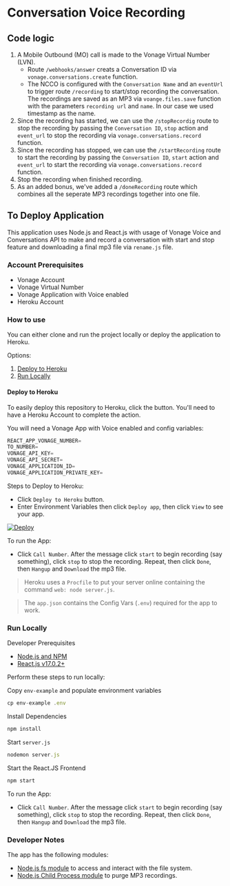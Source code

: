 # Conversation Voice Recording

## Code logic

1. A Mobile Outbound (MO) call is made to the Vonage Virtual Number (LVN).
   - Route `/webhooks/answer` creats a Conversation ID via `vonage.conversations.create` function.
   - The NCCO is configured with the `Conversation Name` and an `eventUrl` to trigger route `/recording` to start/stop recording the conversation. The recordings are saved as an MP3 via `voange.files.save` function with the parameters `recording url` and `name`. In our case we used timestamp as the name.
2. Since the recording has started, we can use the `/stopRecordig` route to stop the recording by passing the `Conversation ID`, `stop` action and `event_url` to stop the recording via `vonage.conversations.record` function.
3. Since the recording has stopped, we can use the `/startRecording` route to start the recording by passing the `Conversation ID`, `start` action and `event_url` to start the recording via  `vonage.conversations.record` function.
4. Stop the recording when finished recording.
5. As an added bonus, we've added a `/doneRecording` route which combines all the seperate MP3 recordings together into one file.

## To Deploy Application

This application uses Node.js and React.js with usage of Vonage Voice and Conversations API to make and record a conversation with start and stop feature and downloading a final mp3 file via `rename.js` file.

### Account Prerequisites

- Vonage Account
- Vonage Virtual Number
- Vonage Application with Voice enabled
- Heroku Account

### How to use

You can either clone and run the project locally or deploy the application to Heroku.

Options:

1. [Deploy to Heroku](#deploy-to-heroku)
2. [Run Locally](#run-locally)

#### Deploy to Heroku

To easily deploy this repository to Heroku, click the button. You'll need to have a Heroku Account to complete the action.

You will need a Vonage App with Voice enabled and config variables:

```js
REACT_APP_VONAGE_NUMBER=
TO_NUMBER=
VONAGE_API_KEY=
VONAGE_API_SECRET=
VONAGE_APPLICATION_ID=
VONAGE_APPLICATION_PRIVATE_KEY=
```

Steps to Deploy to Heroku:

- Click `Deploy to Heroku` button.
- Enter Environment Variables then click `Deploy app`, then click `View` to see your app.

[![Deploy](https://www.herokucdn.com/deploy/button.svg)](https://heroku.com/deploy?template=https://github.com/nexmo-se/conversation-voice-recording.git)

To run the App:

- Click `Call Number`. After the message click `start` to begin recording (say something), click `stop` to stop the recording. Repeat, then click `Done`, then `Hangup` and `Download` the mp3 file.

> Heroku uses a `Procfile` to put your server online containing the command `web: node server.js`.

> The `app.json` contains the Config Vars (`.env`) required for the app to work.

### Run Locally

Developer Prerequisites

- [Node.js and NPM](https://docs.npmjs.com/downloading-and-installing-node-js-and-npm#using-a-node-version-manager-to-install-node-js-and-npm)
- [React.js v17.0.2+](https://reactjs.org/)

Perform these steps to run locally:

Copy `env-example` and populate environment variables

```js
cp env-example .env
```

Install Dependencies

```js
npm install
```

Start `server.js`

```js
nodemon server.js
```

Start the React.JS Frontend

```js
npm start
```

To run the App:

- Click `Call Number`. After the message click `start` to begin recording (say something), click `stop` to stop the recording. Repeat, then click `Done`, then `Hangup` and `Download` the mp3 file.

### Developer Notes

The app has the following modules:

- [Node.js fs module](https://nodejs.dev/learn/the-nodejs-fs-module) to access and interact with the file system.
- [Node.js Child Process module](https://nodejs.org/docs/latest-v17.x/api/child_process.html#child_processexeccommand-options-callback) to purge MP3 recordings.
